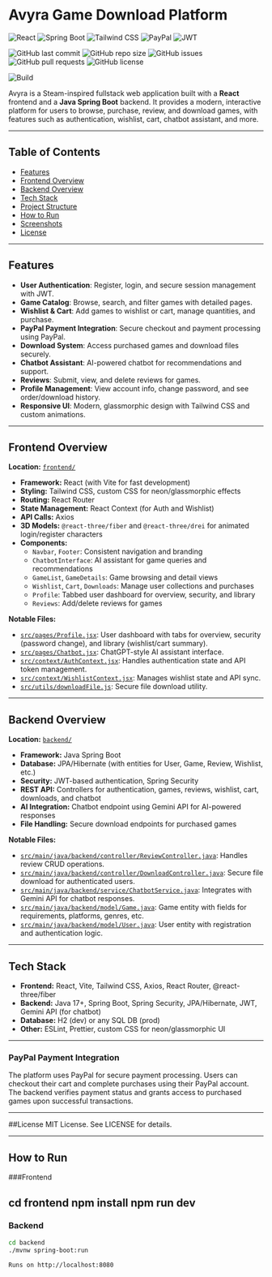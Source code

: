 # Avyra Game Download Platform
![React](https://img.shields.io/badge/Frontend-React-blue?logo=react)
![Spring Boot](https://img.shields.io/badge/Backend-SpringBoot-green?logo=springboot)
![Tailwind CSS](https://img.shields.io/badge/Style-TailwindCSS-38bdf8?logo=tailwindcss)
![PayPal](https://img.shields.io/badge/Payments-PayPal-00457C?logo=paypal)
![JWT](https://img.shields.io/badge/Auth-JWT-orange?logo=jsonwebtokens)

![GitHub last commit](https://img.shields.io/github/last-commit/3hal0n/Avyra)
![GitHub repo size](https://img.shields.io/github/repo-size/3hal0n/Avyra)
![GitHub issues](https://img.shields.io/github/issues/3hal0n/Avyra)
![GitHub pull requests](https://img.shields.io/github/issues-pr/3hal0n/Avyra)
![GitHub license](https://img.shields.io/github/license/3hal0n/Avyra)

![Build](https://img.shields.io/github/actions/workflow/status/3hal0n/Avyra/main.yml?label=build)

Avyra is a Steam-inspired fullstack web application built with a **React** frontend and a **Java Spring Boot** backend. It provides a modern, interactive platform for users to browse, purchase, review, and download games, with features such as authentication, wishlist, cart, chatbot assistant, and more.

---

## Table of Contents

- [Features](#features)
- [Frontend Overview](#frontend-overview)
- [Backend Overview](#backend-overview)
- [Tech Stack](#tech-stack)
- [Project Structure](#project-structure)
- [How to Run](#how-to-run)
- [Screenshots](#screenshots)
- [License](#license)

---

## Features

- **User Authentication**: Register, login, and secure session management with JWT.
- **Game Catalog**: Browse, search, and filter games with detailed pages.
- **Wishlist & Cart**: Add games to wishlist or cart, manage quantities, and purchase.
- **PayPal Payment Integration**: Secure checkout and payment processing using PayPal.
- **Download System**: Access purchased games and download files securely.
- **Chatbot Assistant**: AI-powered chatbot for recommendations and support.
- **Reviews**: Submit, view, and delete reviews for games.
- **Profile Management**: View account info, change password, and see order/download history.
- **Responsive UI**: Modern, glassmorphic design with Tailwind CSS and custom animations.

---

## Frontend Overview

**Location:** [`frontend/`](frontend/)

- **Framework:** React (with Vite for fast development)
- **Styling:** Tailwind CSS, custom CSS for neon/glassmorphic effects
- **Routing:** React Router
- **State Management:** React Context (for Auth and Wishlist)
- **API Calls:** Axios
- **3D Models:** `@react-three/fiber` and `@react-three/drei` for animated login/register characters
- **Components:**
  - `Navbar`, `Footer`: Consistent navigation and branding
  - `ChatbotInterface`: AI assistant for game queries and recommendations
  - `GameList`, `GameDetails`: Game browsing and detail views
  - `Wishlist`, `Cart`, `Downloads`: Manage user collections and purchases
  - `Profile`: Tabbed user dashboard for overview, security, and library
  - `Reviews`: Add/delete reviews for games

**Notable Files:**
- [`src/pages/Profile.jsx`](frontend/src/pages/Profile.jsx): User dashboard with tabs for overview, security (password change), and library (wishlist/cart summary).
- [`src/pages/Chatbot.jsx`](frontend/src/pages/Chatbot.jsx): ChatGPT-style AI assistant interface.
- [`src/context/AuthContext.jsx`](frontend/src/context/AuthContext.jsx): Handles authentication state and API token management.
- [`src/context/WishlistContext.jsx`](frontend/src/context/WishlistContext.jsx): Manages wishlist state and API sync.
- [`src/utils/downloadFile.js`](frontend/src/utils/downloadFile.js): Secure file download utility.

---

## Backend Overview

**Location:** [`backend/`](backend/)

- **Framework:** Java Spring Boot
- **Database:** JPA/Hibernate (with entities for User, Game, Review, Wishlist, etc.)
- **Security:** JWT-based authentication, Spring Security
- **REST API:** Controllers for authentication, games, reviews, wishlist, cart, downloads, and chatbot
- **AI Integration:** Chatbot endpoint using Gemini API for AI-powered responses
- **File Handling:** Secure download endpoints for purchased games

**Notable Files:**
- [`src/main/java/backend/controller/ReviewController.java`](backend/src/main/java/backend/controller/ReviewController.java): Handles review CRUD operations.
- [`src/main/java/backend/controller/DownloadController.java`](backend/src/main/java/backend/controller/DownloadController.java): Secure file download for authenticated users.
- [`src/main/java/backend/service/ChatbotService.java`](backend/src/main/java/backend/service/ChatbotService.java): Integrates with Gemini API for chatbot responses.
- [`src/main/java/backend/model/Game.java`](backend/src/main/java/backend/model/Game.java): Game entity with fields for requirements, platforms, genres, etc.
- [`src/main/java/backend/model/User.java`](backend/src/main/java/backend/model/User.java): User entity with registration and authentication logic.

---

## Tech Stack

- **Frontend:** React, Vite, Tailwind CSS, Axios, React Router, @react-three/fiber
- **Backend:** Java 17+, Spring Boot, Spring Security, JPA/Hibernate, JWT, Gemini API (for chatbot)
- **Database:** H2 (dev) or any SQL DB (prod)
- **Other:** ESLint, Prettier, custom CSS for neon/glassmorphic UI

---

### PayPal Payment Integration

The platform uses PayPal for secure payment processing. Users can checkout their cart and complete purchases using their PayPal account. The backend verifies payment status and grants access to purchased games upon successful transactions.

---

##License
MIT License. See LICENSE for details.

---

## How to Run

###Frontend

cd frontend
npm install
npm run dev
---
### Backend

```sh
cd backend
./mvnw spring-boot:run

Runs on http://localhost:8080



